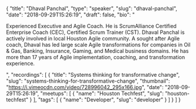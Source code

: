{
  "title": "Dhaval Panchal",
  "type": "speaker",
  "slug": "dhaval-panchal",
  "date": "2018-09-29T15:26:19",
  "draft": false,
  "bio": "<p>Experienced Executive and Agile Coach. He is ScrumAlliance Certified Enterprise Coach (CEC), Certified Scrum Trainer (CST). Dhaval Panchal is actively involved in local Houston Agile community. A sought after Agile coach, Dhaval has led large scale Agile transformations for companies in Oil & Gas, Banking, Insurance, Gaming, and Medical business domains. He has more than 17 years of Agile implementation, coaching, and transformation experience.</p>",
  "recordings": [
    {
      "title": "Systems thinking for transformative change",
      "slug": "systems-thinking-for-transformative-change",
      "thumbnail": "https://i.vimeocdn.com/video/728996042_295x166.jpg",
      "date": "2018-09-29T15:26:19",
      "meetups": [
        {
          "name": "Houston Techfest",
          "slug": "houston-techfest"
        }
      ],
      "tags": [
        {
          "name": "Developer",
          "slug": "developer"
        }
      ]
    }
  ]
}